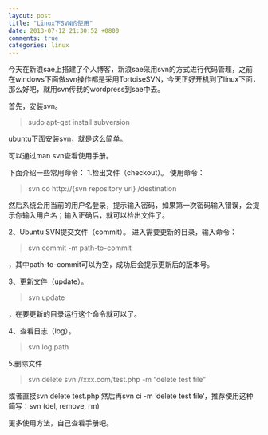 ```yaml
---
layout: post
title: "Linux下SVN的使用"
date: 2013-07-12 21:30:52 +0800
comments: true
categories: linux
---
```


今天在新浪sae上搭建了个人博客，新浪sae采用svn的方式进行代码管理，之前在windows下面做svn操作都是采用TortoiseSVN，今天正好开机到了linux下面，那么好吧，就用svn传我的wordpress到sae中去。

首先，安装svn。

> sudo apt-get install subversion

ubuntu下面安装svn，就是这么简单。
<!-- more -->
可以通过man svn查看使用手册。

下面介绍一些常用命令：
1.检出文件（checkout）。
使用命令：
> svn co http://{svn repository url} /destination 

然后系统会用当前的用户名登录，提示输入密码，如果第一次密码输入错误，会提示你输入用户名；输入正确后，就可以检出文件了。

2、Ubuntu SVN提交文件（commit）。
进入需要更新的目录，输入命令：

> svn commit -m path-to-commit

，其中path-to-commit可以为空，成功后会提示更新后的版本号。

3、更新文件（update）。

> svn update

，在要更新的目录运行这个命令就可以了。

4、查看日志（log）。

> svn log path

5.删除文件

> svn delete svn://xxx.com/test.php -m “delete test file”

或者直接svn delete test.php 然后再svn ci -m ‘delete test file‘，推荐使用这种简写：svn (del, remove, rm)

更多使用方法，自己查看手册吧。
